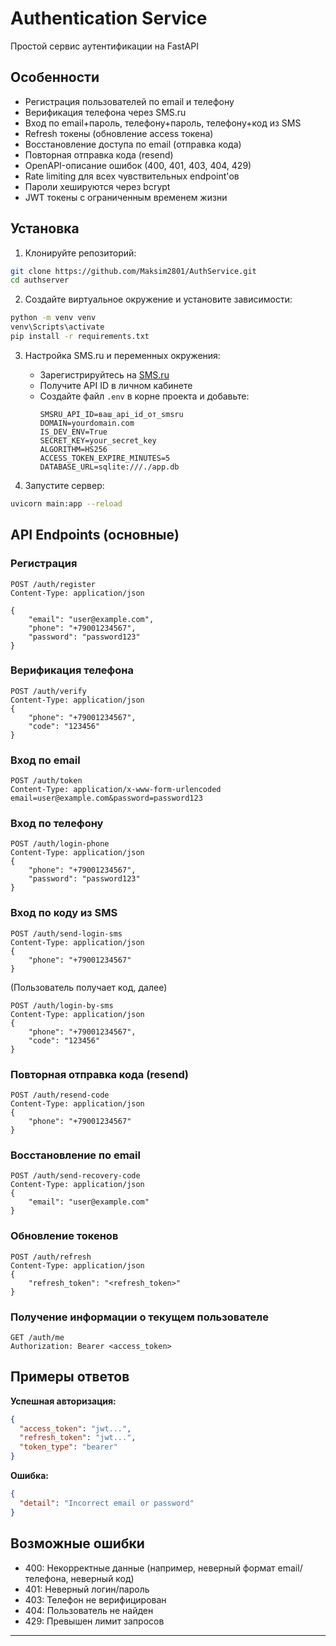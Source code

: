 # Authentication Service

Простой сервис аутентификации на FastAPI

## Особенности

- Регистрация пользователей по email и телефону
- Верификация телефона через SMS.ru
- Вход по email+пароль, телефону+пароль, телефону+код из SMS
- Refresh токены (обновление access токена)
- Восстановление доступа по email (отправка кода)
- Повторная отправка кода (resend)
- OpenAPI-описание ошибок (400, 401, 403, 404, 429)
- Rate limiting для всех чувствительных endpoint'ов
- Пароли хешируются через bcrypt
- JWT токены с ограниченным временем жизни

## Установка

1. Клонируйте репозиторий:
```bash
git clone https://github.com/Maksim2801/AuthService.git
cd authserver
```

2. Создайте виртуальное окружение и установите зависимости:
```bash
python -m venv venv
venv\Scripts\activate
pip install -r requirements.txt
```

3. Настройка SMS.ru и переменных окружения:
   - Зарегистрируйтесь на [SMS.ru](https://sms.ru/)
   - Получите API ID в личном кабинете
   - Создайте файл `.env` в корне проекта и добавьте:
     ```
     SMSRU_API_ID=ваш_api_id_от_smsru
     DOMAIN=yourdomain.com
     IS_DEV_ENV=True
     SECRET_KEY=your_secret_key
     ALGORITHM=HS256
     ACCESS_TOKEN_EXPIRE_MINUTES=5
     DATABASE_URL=sqlite:///./app.db
     ```

4. Запустите сервер:
```bash
uvicorn main:app --reload
```

## API Endpoints (основные)

### Регистрация
```http
POST /auth/register
Content-Type: application/json

{
    "email": "user@example.com",
    "phone": "+79001234567",
    "password": "password123"
}
```

### Верификация телефона
```http
POST /auth/verify
Content-Type: application/json
{
    "phone": "+79001234567",
    "code": "123456"
}
```

### Вход по email
```http
POST /auth/token
Content-Type: application/x-www-form-urlencoded
email=user@example.com&password=password123
```

### Вход по телефону
```http
POST /auth/login-phone
Content-Type: application/json
{
    "phone": "+79001234567",
    "password": "password123"
}
```

### Вход по коду из SMS
```http
POST /auth/send-login-sms
Content-Type: application/json
{
    "phone": "+79001234567"
}
```
(Пользователь получает код, далее)
```http
POST /auth/login-by-sms
Content-Type: application/json
{
    "phone": "+79001234567",
    "code": "123456"
}
```

### Повторная отправка кода (resend)
```http
POST /auth/resend-code
Content-Type: application/json
{
    "phone": "+79001234567"
}
```

### Восстановление по email
```http
POST /auth/send-recovery-code
Content-Type: application/json
{
    "email": "user@example.com"
}
```

### Обновление токенов
```http
POST /auth/refresh
Content-Type: application/json
{
    "refresh_token": "<refresh_token>"
}
```

### Получение информации о текущем пользователе
```http
GET /auth/me
Authorization: Bearer <access_token>
```

## Примеры ответов

**Успешная авторизация:**
```json
{
  "access_token": "jwt...",
  "refresh_token": "jwt...",
  "token_type": "bearer"
}
```

**Ошибка:**
```json
{
  "detail": "Incorrect email or password"
}
```

## Возможные ошибки
- 400: Некорректные данные (например, неверный формат email/телефона, неверный код)
- 401: Неверный логин/пароль
- 403: Телефон не верифицирован
- 404: Пользователь не найден
- 429: Превышен лимит запросов

---

